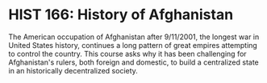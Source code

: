 # HIST 166: History of Afghanistan

The American occupation of Afghanistan after 9/11/2001, the longest war in United States history, continues a long pattern of great empires attempting to control the country. This course asks why it has been challenging for Afghanistan's rulers, both foreign and domestic, to build a centralized state in an historically decentralized society.